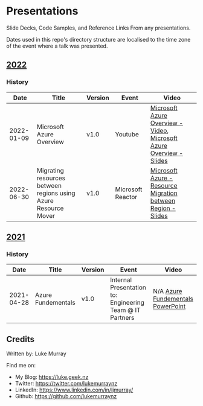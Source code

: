 # Presentations

Slide Decks, Code Samples, and Reference Links From any presentations.

Dates used in this repo's directory structure are localised to the time zone of the event where a talk was presented.

## [2022](2021)

### History

| Date | Title | Version | Event | Video |
|------|-------|---------|-------|-------|
| 2022-01-09 | Microsoft Azure Overview | v1.0 | Youtube | [Microsoft Azure Overview - Video](https://youtu.be/4Wi3jXsXlro), [Microsoft Azure Overview - Slides ](https://github.com/lukemurraynz/presentations/blob/main/2022/Azure%20Overview%20_Q12022.pdf) |
| 2022-06-30 | Migrating resources between regions using Azure Resource Mover | v1.0    | Microsoft Reactor | [Microsoft Azure - Resource Migration between Region - Slides](https://github.com/lukemurraynz/presentations/blob/main/2022/MSReactor%20NZ%20Popup%20-%20Microsoft%20Azure%20-%20Resource%20Migration%20between%20Regions_1.0.pdf)                                           |

## [2021](2021)

### History

| Date | Title | Version | Event | Video |
|------|-------|---------|-------|-------|
| 2021-04-28 | Azure Fundementals| v1.0 | Internal Presentation to: Engineering Team @ IT Partners | N/A [Azure Fundementals PowerPoint](https://github.com/lukemurraynz/presentations/blob/main/2021/Azure%20Fundamentals_Q2_2021.pptx) |

## Credits

Written by: Luke Murray

Find me on:

* My Blog: <https://luke.geek.nz>
* Twitter: <https://twitter.com/lukemurraynz>
* LinkedIn: <https://www.linkedin.com/in/ljmurray/>
* Github: <https://github.com/lukemurraynz>
